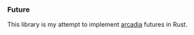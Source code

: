 ### Future

This library is my attempt to implement [arcadia](https://yandex.com/company/) futures in Rust.

